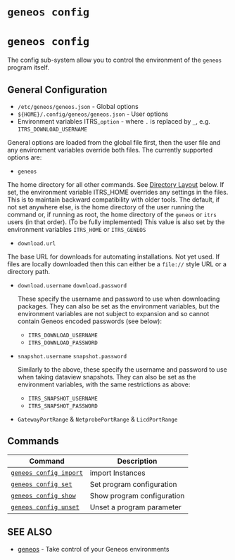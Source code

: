 # `geneos config`

# `geneos config`

The config sub-system allow you to control the environment of the `geneos` program itself.

## General Configuration

* `/etc/geneos/geneos.json` - Global options
* `${HOME}/.config/geneos/geneos.json` - User options
* Environment variables ITRS_`option` - where `.` is replaced by `_`, e.g. `ITRS_DOWNLOAD_USERNAME`

General options are loaded from the global file first, then the user file and any environment variables override both files. The currently supported options are:

* `geneos`

The home directory for all other commands. See [Directory Layout](#directory-layout) below. If set, the environment variable ITRS_HOME overrides any settings in the files. This is to maintain backward compatibility with older tools. The default, if not set anywhere else, is the home directory of the user running the command or, if running as root, the home directory of the `geneos` or `itrs` users (in that order). (To be fully implemented) This value is also set by the environment variables `ITRS_HOME` or `ITRS_GENEOS`

* `download.url`

The base URL for downloads for automating installations. Not yet used. If files are locally downloaded then this can either be a `file://` style URL or a directory path.

* `download.username` `download.password`

  These specify the username and password to use when downloading packages. They can also be set as the environment variables, but the environment variables are not subject to expansion and so cannot contain Geneos encoded passwords (see below):

    * `ITRS_DOWNLOAD_USERNAME`
    * `ITRS_DOWNLOAD_PASSWORD`

* `snapshot.username` `snapshot.password`

  Similarly to the above, these specify the username and password to use when taking dataview snapshots. They can also be set as the environment variables, with the same restrictions as above:

    * `ITRS_SNAPSHOT_USERNAME`
    * `ITRS_SNAPSHOT_PASSWORD`

* `GatewayPortRange` & `NetprobePortRange` & `LicdPortRange`


## Commands

| Command | Description |
|-------|-------|
| [`geneos config import`](geneos_config_import.md)	 | import Instances |
| [`geneos config set`](geneos_config_set.md)	 | Set program configuration |
| [`geneos config show`](geneos_config_show.md)	 | Show program configuration |
| [`geneos config unset`](geneos_config_unset.md)	 | Unset a program parameter |

## SEE ALSO

* [geneos](geneos.md)	 - Take control of your Geneos environments
